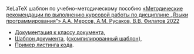 XeLaTeX шаблон по учебно-методическому пособию [&laquo;Методические рекомендации по выполнению курсовой работы по дисциплине &#8222;Языки программирования&#8221;&raquo; А.А.&nbsp;Мерсов, А.М.&nbsp;Русаков, В.В.&nbsp;Филатов 2022](https://library.mirea.ru/share/4488)

* [Документация к классу документа](/documentation.pdf),
* [Шаблон документа](/additions/document_template.tex), ([скомпилированный шаблон](/additions/document_template.pdf)),
* [Пример листинга кода](/additions/listings.tex).
